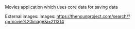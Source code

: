 Movies application which uses core data for saving data

External images:
Images: https://thenounproject.com/search/?q=movie%20image&i=211314

